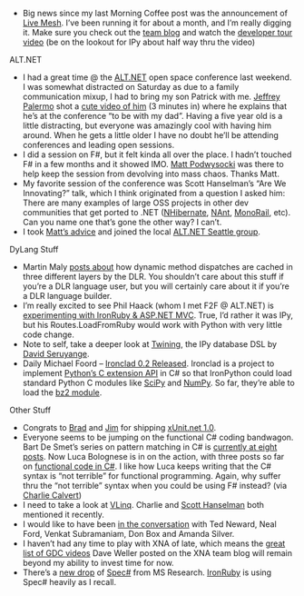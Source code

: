 -   Big news since my last Morning Coffee post was the announcement of
    [Live Mesh](https://www.mesh.com/). I’ve been running it for about a
    month, and I’m really digging it. Make sure you check out the [team
    blog](http://blogs.msdn.com/livemesh/) and watch the [developer tour
    video](http://www.mesh.com/Welcome/TourDeveloper.aspx) (be on the
    lookout for IPy about half way thru the video)

ALT.NET

-   I had a great time @ the [ALT.NET](http://altdotnet.org/) open space
    conference last weekend. I was somewhat distracted on Saturday as
    due to a family communication mixup, I had to bring my son Patrick
    with me. [Jeffrey
    Palermo](http://codebetter.com/blogs/jeffrey.palermo/) shot a [cute
    video of
    him](http://codebetter.com/blogs/jeffrey.palermo/archive/2008/04/19/alt-net-attendees-video-posted.aspx)
    (3 minutes in) where he explains that he’s at the conference “to be
    with my dad”. Having a five year old is a little distracting, but
    everyone was amazingly cool with having him around. When he gets a
    little older I have no doubt he’ll be attending conferences and
    leading open sessions.
-   I did a session on F\#, but it felt kinda all over the place. I
    hadn’t touched F\# in a few months and it showed IMO. [Matt
    Podwysocki](http://weblogs.asp.net/podwysocki/default.aspx) was
    there to help keep the session from devolving into mass chaos.
    Thanks Matt.
-   My favorite session of the conference was Scott Hanselman’s “Are We
    Innovating?” talk, which I think originated from a question I asked
    him: There are many examples of large OSS projects in other dev
    communities that get ported to .NET
    ([NHibernate](http://www.hibernate.org/343.html),
    [NAnt](http://nant.sourceforge.net/),
    [MonoRail](http://www.castleproject.org/monorail/index.html), etc).
    Can you name one that’s gone the other way? I can’t.
-   I took [Matt’s
    advice](http://weblogs.asp.net/podwysocki/archive/2008/04/24/alt-net-open-spaces-closing-day-recap.aspx)
    and joined the local [ALT.NET Seattle
    group](http://groups.google.com/group/altnetseattle).

DyLang Stuff

-   Martin Maly [posts
    about](http://blogs.msdn.com/mmaly/archive/2008/04/22/dlr-caches.aspx)
    how dynamic method dispatches are cached in three different layers
    by the DLR. You shouldn’t care about this stuff if you’re a DLR
    language user, but you will certainly care about it if you’re a DLR
    language builder.
-   I’m really excited to see Phil Haack (whom I met F2F @ ALT.NET) is
    [experimenting with IronRuby & ASP.NET
    MVC](http://haacked.com/archive/2008/04/22/defining-asp.net-mvc-routes-and-views-in-ironruby.aspx).
    True, I’d rather it was IPy, but his Routes.LoadFromRuby would work
    with Python with very little code change.
-   Note to self, take a deeper look at
    [Twining](http://www.t3rse.com/twining/), the IPy database DSL by
    [David Seruyange](http://metadeveloper.blogspot.com/).
-   Daily Michael Foord – [Ironclad 0.2
    Released](http://www.voidspace.org.uk/python/weblog/arch_d7_2008_04_19.shtml#e968).
    Ironclad is a project to implement [Python’s C extension
    API](http://docs.python.org/api/api.html) in C\# so that IronPython
    could load standard Python C modules like
    [SciPy](http://www.scipy.org/) and [NumPy](http://www.numpy.org/).
    So far, they’re able to load the [bz2
    module](http://docs.python.org/lib/module-bz2.html). 

Other Stuff

-   Congrats to
    [Brad](http://bradwilson.typepad.com/blog/2008/04/xunitnet-10-rel.html)
    and
    [Jim](http://jamesnewkirk.typepad.com/posts/2008/04/xunitnet-10-rel.html)
    for shipping [xUnit.net
    1.0](http://www.codeplex.com/xunit/Release/ProjectReleases.aspx?ReleaseId=12516).
-   Everyone seems to be jumping on the functional C\# coding bandwagon.
    Bart De Smet’s series on pattern matching in C\# is [currently at
    eight
    posts](http://community.bartdesmet.net/blogs/bart/archive/2008/04/16/pattern-matching-in-c-part-8.aspx).
    Now Luca Bolognese is in on the action, with three posts so far on
    [functional code in
    C\#](http://blogs.msdn.com/lucabol/archive/2008/04/21/a-c-library-to-write-functional-code-part-iii-records.aspx).
    I like how Luca keeps writing that the C\# syntax is “not terrible”
    for functional programming. Again, why suffer thru the “not
    terrible” syntax when you could be using F\# instead? (via [Charlie
    Calvert](http://blogs.msdn.com/charlie/archive/2008/04/23/community-convergence-xliii.aspx))
-   I need to take a look at
    [VLinq](http://blogs.msdn.com/mitsu/archive/2008/04/02/visual-linq-query-builder-for-linq-to-sql-vlinq.aspx).
    Charlie and [Scott
    Hanselman](http://www.hanselman.com/blog/TheWeeklySourceCode23BigSolutionEdition.aspx)
    both mentioned it recently.
-   I would like to have been [in the
    conversation](http://blogs.tedneward.com/2008/04/16/Do+You+Fall+Prey+To+Technical+Folk+Etymology.aspx)
    with Ted Neward, Neal Ford, Venkat Subramaniam, Don Box and Amanda
    Silver.
-   I haven’t had any time to play with XNA of late, which means the
    [great list of GDC
    videos](http://blogs.msdn.com/xna/archive/2008/04/20/gdc-2008-presenations-are-now-available.aspx)
    Dave Weller posted on the XNA team blog will remain beyond my
    ability to invest time for now.
-   There’s a [new
    drop](http://research.microsoft.com/research/downloads/Details/8826adb9-8398-40d6-a22d-951923fe2647/Details.aspx)
    of [Spec\#](http://research.microsoft.com/specsharp/?0sr=a) from MS
    Research. [IronRuby](http://rubyforge.org/projects/ironruby/) is
    using Spec\# heavily as I recall.

